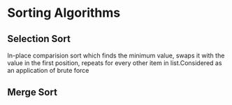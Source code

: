# Sorting Algorithms

## Selection Sort 

In-place comparision sort which finds the minimum value, swaps it with the value in the first position, repeats for every other item in list.Considered as an application of brute force


## Merge Sort 